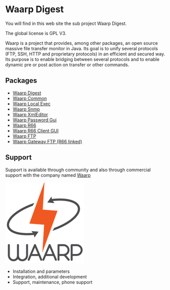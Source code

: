 Waarp Digest
=============

You will find in this web site the sub project Waarp Digest.

The global license is GPL V3.

Waarp is a project that provides, among other packages, 
an open source massive file transfer monitor 
in Java. Its goal is to unify several protocols (FTP, SSH, HTTP and proprietary 
protocols) in an efficient and secured way. Its purpose is to enable bridging between 
several protocols and to enable dynamic pre or post action on transfer or other commands.

Packages
--------

 * [Waarp Digest](http://waarp.github.com/WaarpDigest)
 * [Waarp Common](http://waarp.github.com/WaarpCommon)
 * [Waarp Local Exec](http://waarp.github.com/WaarpLocalExec)
 * [Waarp Snmp](http://waarp.github.com/WaarpSnmp)
 * [Waarp XmlEditor](http://waarp.github.com/WaarpXmlEditor)
 * [Waarp Password Gui](http://waarp.github.com/WaarpPasswordGui)
 * [Waarp R66](http://waarp.github.com/WaarpR66)
 * [Waarp R66 Client GUI](http://waarp.github.com/WaarpR66Gui)
 * [Waarp FTP](http://waarp.github.com/WaarpFtp)
 * [Waarp Gateway FTP (R66 linked)](http://waarp.github.com/WaarpGatewayFtp) 	

Support
-------

Support is available through community and also through commercial support
with the company named [Waarp](http://www.waarp.it/)

![Waarp Company](/res/waarp/waarp.gif "Waarp")

 * Installation and parameters
 * Integration, additional development
 * Support, maintenance, phone support
 
